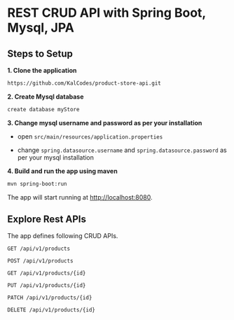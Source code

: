 
# REST CRUD API with Spring Boot, Mysql, JPA

## Steps to Setup

**1. Clone the application**

```bash
https://github.com/KalCodes/product-store-api.git
```

**2. Create Mysql database**
```bash
create database myStore
```

**3. Change mysql username and password as per your installation**

+ open `src/main/resources/application.properties`

+ change `spring.datasource.username` and `spring.datasource.password` as per your mysql installation

**4. Build and run the app using maven**

```bash
mvn spring-boot:run
```

The app will start running at <http://localhost:8080>.

## Explore Rest APIs

The app defines following CRUD APIs.

    GET /api/v1/products
    
    POST /api/v1/products
    
    GET /api/v1/products/{id}
    
    PUT /api/v1/products/{id}
    
    PATCH /api/v1/products/{id}
    
    DELETE /api/v1/products/{id}

